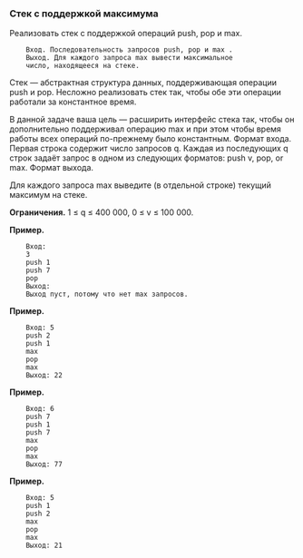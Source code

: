 ### Стек с поддержкой максимума

Реализовать стек с поддержкой операций push, pop и max.

        Вход. Последовательность запросов push, pop и max .
        Выход. Для каждого запроса max вывести максимальное
        число, находящееся на стеке.

Стек — абстрактная структура данных,
поддерживающая операции push и pop.
Несложно реализовать стек так, чтобы обе
эти операции работали за константное время.

В данной задаче ваша цель — расширить интерфейс стека так, чтобы он дополнительно поддерживал операцию max
и при этом чтобы время работы всех операций по-прежнему было константным.
Формат входа. Первая строка содержит число запросов q. Каждая из
последующих q строк задаёт запрос в одном из следующих форматов: push v, pop, or max.
Формат выхода.

Для каждого запроса max выведите (в отдельной
строке) текущий максимум на стеке.

**Ограничения.** 1 ≤ q ≤ 400 000, 0 ≤ v ≤ 100 000.

**Пример.**

        Вход:
        3
        push 1
        push 7
        pop
        Выход:
        Выход пуст, потому что нет max запросов.

**Пример.**

        Вход: 5
        push 2
        push 1
        max
        pop
        max
        Выход: 22
        
**Пример.**

        Вход: 6
        push 7
        push 1
        push 7
        max
        pop
        max
        Выход: 77
        
**Пример.**

        Вход: 5
        push 1
        push 2
        max
        pop
        max
        Выход: 21
